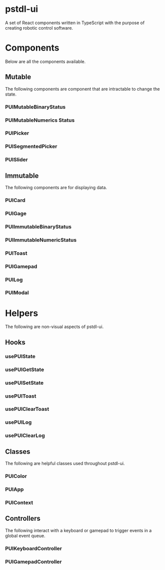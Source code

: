 # pstdl-ui
A set of React components written in TypeScript with the purpose of creating robotic control software.
# Components
Below are all the components available.
## Mutable
The following components are component that are intractable to change the state.
### PUIMutableBinaryStatus
### PUIMutableNumerics Status
### PUIPicker
### PUISegmentedPicker
### PUISlider

## Immutable
The following components are for displaying data.
### PUICard
### PUIGage
### PUIImmutableBinaryStatus
### PUIImmutableNumericStatus
### PUIToast
### PUIGamepad
### PUILog
### PUIModal


# Helpers
The following are non-visual aspects of pstdl-ui.
## Hooks
### usePUIState
### usePUIGetState
### usePUISetState
### usePUIToast
### usePUIClearToast
### usePUILog
### usePUIClearLog
## Classes
The following are helpful classes used throughout pstdl-ui.
### PUIColor
### PUIApp
### PUIContext

## Controllers
The following interact with a keyboard or gamepad to trigger events in a global event queue.
### PUIKeyboardController
### PUIGamepadController
